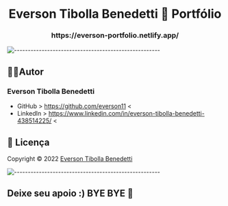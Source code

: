 <h1 align="center">Everson Tibolla Benedetti 👋 Portfólio  </h1>
<h3 align="center">https://everson-portfolio.netlify.app/</h3>

![-----------------------------------------------------](https://raw.githubusercontent.com/andreasbm/readme/master/assets/lines/rainbow.png)

## 🙋‍♂️Autor
### Everson Tibolla Benedetti
- GitHub > https://github.com/everson11 <
- LinkedIn > https://www.linkedin.com/in/everson-tibolla-benedetti-438514225/ <

## 📑 Licença
Copyright © 2022 [Everson Tibolla Benedetti](https://github.com/everson11)<br>

![-----------------------------------------------------](https://raw.githubusercontent.com/andreasbm/readme/master/assets/lines/rainbow.png)
## Deixe seu apoio :) BYE BYE 👋
